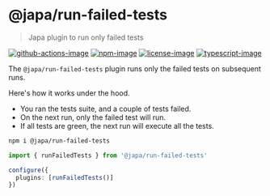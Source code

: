 # @japa/run-failed-tests
> Japa plugin to run only failed tests

[![github-actions-image]][github-actions-url] [![npm-image]][npm-url] [![license-image]][license-url] [![typescript-image]][typescript-url]

The `@japa/run-failed-tests` plugin runs only the failed tests on subsequent runs.

Here's how it works under the hood.

- You ran the tests suite, and a couple of tests failed.
- On the next run, only the failed test will run.
- If all tests are green, the next run will execute all the tests.

```sh
npm i @japa/run-failed-tests 
```

```ts
import { runFailedTests } from '@japa/run-failed-tests'

configure({
  plugins: [runFailedTests()]
})
```

[github-actions-image]: https://img.shields.io/github/workflow/status/japa/run-failed-tests/test?style=for-the-badge
[github-actions-url]: https://github.com/japa/run-failed-tests/actions/workflows/test.yml "github-actions"

[npm-image]: https://img.shields.io/npm/v/@japa/run-failed-tests.svg?style=for-the-badge&logo=npm
[npm-url]: https://npmjs.org/package/@japa/run-failed-tests "npm"

[license-image]: https://img.shields.io/npm/l/@japa/run-failed-tests?color=blueviolet&style=for-the-badge
[license-url]: LICENSE.md "license"

[typescript-image]: https://img.shields.io/badge/Typescript-294E80.svg?style=for-the-badge&logo=typescript
[typescript-url]:  "typescript"
